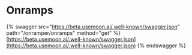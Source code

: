 # Onramps

{% swagger src="https://beta.usemoon.ai/.well-known/swagger.json" path="/onramper/onramps" method="get" %}
[https://beta.usemoon.ai/.well-known/swagger.json](https://beta.usemoon.ai/.well-known/swagger.json)
{% endswagger %}
